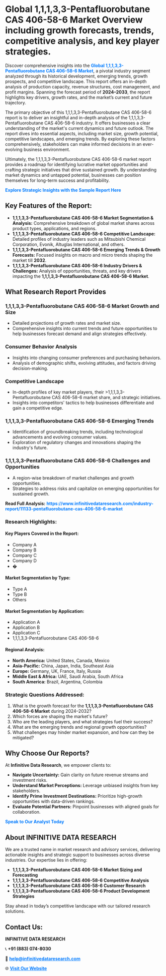 <h1>Global 1,1,1,3,3-Pentafluorobutane CAS 406-58-6 Market Overview including growth forecasts, trends, competitive analysis, and key player strategies.</h1>
<p>
Discover comprehensive insights into the 
<a href="https://www.infinitivedataresearch.com/industry-report/11133-pentafluorobutane-cas-406-58-6-market" rel="dofollow" style="color: #007BFF; text-decoration: none;"><strong>Global 1,1,1,3,3-Pentafluorobutane CAS 406-58-6 Market</strong></a>, a pivotal industry segment analyzed through its historical development, emerging trends, growth prospects, and competitive landscape. This report offers an in-depth analysis of production capacity, revenue structures, cost management, and profit margins. Spanning the forecast period of <strong>2024–2033</strong>, the report highlights key drivers, growth rates, and the market’s current and future trajectory.
</p>
<p>
The primary objective of this 1,1,1,3,3-Pentafluorobutane CAS 406-58-6 report is to deliver an insightful and in-depth analysis of the 1,1,1,3,3-Pentafluorobutane CAS 406-58-6 industry. It offers businesses a clear understanding of the market's current dynamics and future outlook. The report dives into essential aspects, including market size, growth potential, competitive landscapes, and emerging trends. By exploring these factors comprehensively, stakeholders can make informed decisions in an ever-evolving business environment.
</p>
<p>
Ultimately, the 1,1,1,3,3-Pentafluorobutane CAS 406-58-6 market report provides a roadmap for identifying lucrative market opportunities and crafting strategic initiatives that drive sustained growth. By understanding market dynamics and untapped potential, businesses can position themselves for long-term success and profitability.
</p>
<p>
<a href="https://www.infinitivedataresearch.com/request-sample/reportId=103790" style="color: #007BFF; text-decoration: none;"><strong>Explore Strategic Insights with the Sample Report Here</strong></a>
</p>

<h2>Key Features of the Report:</h2>
<ul>
<li><strong>1,1,1,3,3-Pentafluorobutane CAS 406-58-6 Market Segmentation & Analysis:</strong> Comprehensive breakdown of global market shares across product types, applications, and regions.</li>
<li><strong>1,1,1,3,3-Pentafluorobutane CAS 406-58-6 Competitive Landscape:</strong> Detailed profiles of industry leaders such as Mitsubishi Chemical Corporation, Evonik, Altuglas International, and others.</li>
<li><strong>1,1,1,3,3-Pentafluorobutane CAS 406-58-6 Emerging Trends & Growth Forecasts:</strong> Focused insights on macro and micro trends shaping the market till <strong>2032</strong>.</li>
<li><strong>1,1,1,3,3-Pentafluorobutane CAS 406-58-6 Industry Drivers & Challenges:</strong> Analysis of opportunities, threats, and key drivers impacting the <strong>1,1,1,3,3-Pentafluorobutane CAS 406-58-6 Market</strong>.</li>
</ul>

<h2>What Research Report Provides</h2>
<h3>1,1,1,3,3-Pentafluorobutane CAS 406-58-6 Market Growth and Size</h3>
<ul>
<li>Detailed projections of growth rates and market size.</li>
<li>Comprehensive insights into current trends and future opportunities to help businesses forecast demand and align strategies effectively.</li>
</ul>

<h3>Consumer Behavior Analysis</h3>
<ul>
<li>Insights into changing consumer preferences and purchasing behaviors.</li>
<li>Analysis of demographic shifts, evolving attitudes, and factors driving decision-making.</li>
</ul>

<h3>Competitive Landscape</h3>
<ul>
<li>In-depth profiles of key market players, their >1,1,1,3,3-Pentafluorobutane CAS 406-58-6 market share, and strategic initiatives.</li>
<li>Insights into competitors' tactics to help businesses differentiate and gain a competitive edge.</li>
</ul>

<h3>1,1,1,3,3-Pentafluorobutane CAS 406-58-6 Emerging Trends</h3>
<ul>
<li>Identification of groundbreaking trends, including technological advancements and evolving consumer values.</li>
<li>Exploration of regulatory changes and innovations shaping the industry's future.</li>
</ul>

<h3>1,1,1,3,3-Pentafluorobutane CAS 406-58-6 Challenges and Opportunities</h3>
<ul>
<li>A region-wise breakdown of market challenges and growth opportunities.</li>
<li>Strategies to address risks and capitalize on emerging opportunities for sustained growth.</li>
</ul>
<p><strong>Read Full Analysis:</strong> <a href="https://www.infinitivedataresearch.com/industry-report/11133-pentafluorobutane-cas-406-58-6-market" rel="dofollow" style="color: #007BFF; text-decoration: none;"><strong>https://www.infinitivedataresearch.com/industry-report/11133-pentafluorobutane-cas-406-58-6-market</strong></a></p>
<h3>Research Highlights:</h3>
<h4>Key Players Covered in the Report:</h4>
<ul><li>Company A</li><li>Company B</li><li>Company C</li><li>Company D</li><li>�</li></ul>
<h4>Market Segmentation by Type:</h4>
<ul><li>Type A</li><li>Type B</li><li>Others</li></ul>
<h4>Market Segmentation by Application:</h4>
<ul><li>Application A</li><li>Application B</li><li>Application C</li><li>1,1,1,3,3-Pentafluorobutane CAS 406-58-6</li></ul>

<h4>Regional Analysis:</h4>
<ul>
<li><strong>North America:</strong> United States, Canada, Mexico</li>
<li><strong>Asia-Pacific:</strong> China, Japan, India, Southeast Asia</li>
<li><strong>Europe:</strong> Germany, UK, France, Italy, Russia</li>
<li><strong>Middle East & Africa:</strong> UAE, Saudi Arabia, South Africa</li>
<li><strong>South America:</strong> Brazil, Argentina, Colombia</li>
</ul>

<h3>Strategic Questions Addressed:</h3>
<ol>
<li>What is the growth forecast for the <strong>1,1,1,3,3-Pentafluorobutane CAS 406-58-6 Market</strong> during 2024–2032?</li>
<li>Which forces are shaping the market's future?</li>
<li>Who are the leading players, and what strategies fuel their success?</li>
<li>What are the emerging trends and regional growth opportunities?</li>
<li>What challenges may hinder market expansion, and how can they be mitigated?</li>
</ol>

<h2>Why Choose Our Reports?</h2>
<p>At <strong>Infinitive Data Research</strong>, we empower clients to:</p>
<ul>
<li><strong>Navigate Uncertainty:</strong> Gain clarity on future revenue streams and investment risks.</li>
<li><strong>Understand Market Perceptions:</strong> Leverage unbiased insights from key stakeholders.</li>
<li><strong>Identify Prime Investment Destinations:</strong> Prioritize high-growth opportunities with data-driven rankings.</li>
<li><strong>Evaluate Potential Partners:</strong> Pinpoint businesses with aligned goals for collaboration.</li>
</ul>
<p><a href="https://www.infinitivedataresearch.com/industry-report/11133-pentafluorobutane-cas-406-58-6-market" rel="dofollow" style="color: #007BFF; text-decoration: none;"><strong>Speak to Our Analyst Today</strong></a></p>

<h2>About INFINITIVE DATA RESEARCH</h2>
<p>We are a trusted name in market research and advisory services, delivering actionable insights and strategic support to businesses across diverse industries. Our expertise lies in offering:</p>
<ul>
<li><strong>1,1,1,3,3-Pentafluorobutane CAS 406-58-6 Market Sizing and Forecasting</strong></li>
<li><strong>1,1,1,3,3-Pentafluorobutane CAS 406-58-6 Competitive Analysis</strong></li>
<li><strong>1,1,1,3,3-Pentafluorobutane CAS 406-58-6 Customer Research</strong></li>
<li><strong>1,1,1,3,3-Pentafluorobutane CAS 406-58-6 Product Development Strategies</strong></li>
</ul>
<p>Stay ahead in today’s competitive landscape with our tailored research solutions.</p>

<h2>Contact Us:</h2>
<p><strong>INFINITIVE DATA RESEARCH</strong></p>
<p>📞 <strong>+91 (883) 074-8030</strong></p>
<p>📧 <strong><a href="mailto:help@infinitivedataresearch.com" style="color: #007BFF;">help@infinitivedataresearch.com</a></strong></p>
<p>🌐 <strong><a href="https://www.infinitivedataresearch.com" rel="dofollow" style="color: #007BFF;">Visit Our Website</a></strong></p>